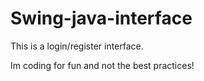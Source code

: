 # Swing-java-interface

This is a login/register interface.

Im coding for fun and not the best practices!


